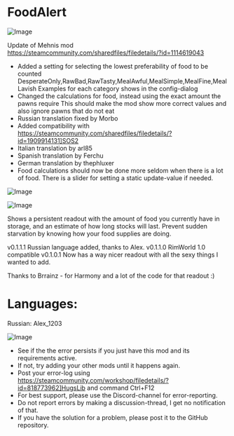 # FoodAlert

![Image](https://i.imgur.com/buuPQel.png)

Update of Mehnis mod
https://steamcommunity.com/sharedfiles/filedetails/?id=1114619043

- Added a setting for selecting the lowest preferability of food to be counted
	DesperateOnly,RawBad,RawTasty,MealAwful,MealSimple,MealFine,MealLavish
	Examples for each category shows in the config-dialog
- Changed the calculations for food, instead using the exact amount the pawns require
	This should make the mod show more correct values and also ignore pawns that do not eat
- Russian translation fixed by Morbo
- Added compatibility with https://steamcommunity.com/sharedfiles/filedetails/?id=1909914131]SOS2
- Italian translation by arl85
- Spanish translation by Ferchu
- German translation by thephluxer
- Food calculations should now be done more seldom when there is a lot of food. There is a slider for setting a static update-value if needed.

![Image](https://i.imgur.com/pufA0kM.png)

	
![Image](https://i.imgur.com/Z4GOv8H.png)


Shows a persistent readout with the amount of food you currently have in storage, and an estimate of how long stocks will last. Prevent sudden starvation by knowing how your food supplies are doing.

v0.1.1.1 Russian language added, thanks to Alex.
v0.1.1.0 RimWorld 1.0 compatible
v0.1.0.1 Now has a way nicer readout with all the sexy things I wanted to add.

Thanks to Brrainz - for Harmony and a lot of the code for that readout :)

# Languages:

Russian: Alex_1203


![Image](https://i.imgur.com/PwoNOj4.png)



-  See if the the error persists if you just have this mod and its requirements active.
-  If not, try adding your other mods until it happens again.
-  Post your error-log using https://steamcommunity.com/workshop/filedetails/?id=818773962]HugsLib and command Ctrl+F12
-  For best support, please use the Discord-channel for error-reporting.
-  Do not report errors by making a discussion-thread, I get no notification of that.
-  If you have the solution for a problem, please post it to the GitHub repository.



